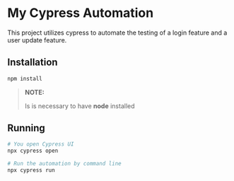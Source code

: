 # My Cypress Automation

This project utilizes cypress to automate the testing of a login feature and a user update feature.

## Installation

```bash
npm install
```

> **NOTE:**
> 
> Is is necessary to have **node** installed

## Running

```bash
# You open Cypress UI
npx cypress open

# Run the automation by command line
npx cypress run
```
